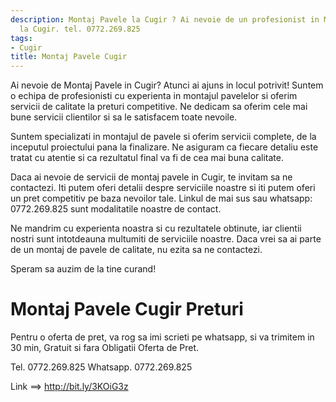 ```yaml
---
description: Montaj Pavele la Cugir ? Ai nevoie de un profesionist in Montaj Pavele
  la Cugir. tel. 0772.269.825
tags:
- Cugir
title: Montaj Pavele Cugir
---
```




Ai nevoie de Montaj Pavele in Cugir? Atunci ai ajuns in locul potrivit! Suntem o echipa de profesionisti cu experienta in montajul pavelelor si oferim servicii de calitate la preturi competitive. Ne dedicam sa oferim cele mai bune servicii clientilor si sa le satisfacem toate nevoile.

Suntem specializati in montajul de pavele si oferim servicii complete, de la inceputul proiectului pana la finalizare. Ne asiguram ca fiecare detaliu este tratat cu atentie si ca rezultatul final va fi de cea mai buna calitate.

Daca ai nevoie de servicii de montaj pavele in Cugir, te invitam sa ne contactezi. Iti putem oferi detalii despre serviciile noastre si iti putem oferi un pret competitiv pe baza nevoilor tale. Linkul de mai sus sau whatsapp: 0772.269.825 sunt modalitatile noastre de contact.

Ne mandrim cu experienta noastra si cu rezultatele obtinute, iar clientii nostri sunt intotdeauna multumiti de serviciile noastre. Daca vrei sa ai parte de un montaj de pavele de calitate, nu ezita sa ne contactezi.

Speram sa auzim de la tine curand!

# Montaj Pavele Cugir Preturi
Pentru o oferta de pret, va rog sa imi scrieti pe whatsapp, si va trimitem in 30 min, Gratuit si fara Obligatii Oferta de Pret.

Tel. 0772.269.825
Whatsapp. 0772.269.825

Link ==> http://bit.ly/3KOiG3z